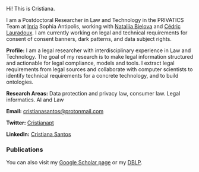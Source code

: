 Hi! This is Cristiana. 

I am a Postdoctoral Researcher in Law and Technology in the PRIVATICS Team at [Inria](https://www.inria.fr/en) Sophia Antipolis, working with [Nataliia Bielova](http://www-sop.inria.fr/members/Nataliia.Bielova/) and [Cédric Lauradoux](https://planete.inrialpes.fr/~lauradou/). I am currently working on legal and technical requirements for consent of consent banners, dark patterns, and data subject rights.

**Profile:** 
I am a legal researcher with interdisciplinary experience in Law and Technology. The goal of my research is to make legal information structured and actionable for legal compliance, models and tools. I extract legal requirements from legal sources and collaborate with computer scientists to identify technical requirements for a concrete technology, and to build ontologies.

**Research Areas:**
Data protection and privacy law, consumer law. Legal informatics. AI and Law 


**Email:** cristianasantos@protonmail.com

**Twitter:** [Cristianapt](https://twitter.com/cristianapt?lang=en)

**LinkedIn:** [Cristiana Santos](https://www.linkedin.com/in/cristianateixeirasantos/)

### Publications
You can also visit my [Google Scholar page](https://scholar.google.com/citations?user=IaDvlTwAAAAJ&hl=en) or my [DBLP](https://dblp.uni-trier.de/pers/hd/s/Santos:Cristiana). 
